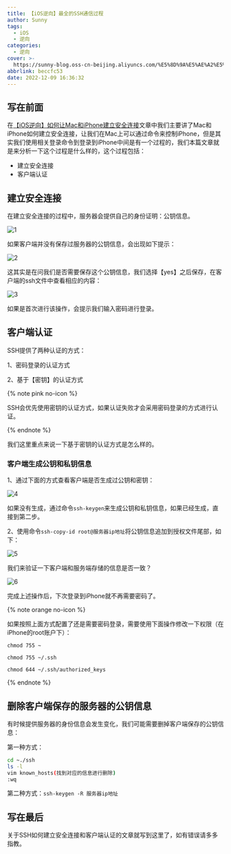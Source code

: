 ```yaml
---
title: 【iOS逆向】最全的SSH通信过程
author: Sunny
tags:
  - iOS
  - 逆向
categories:
  - 逆向
cover: >-
  https://sunny-blog.oss-cn-beijing.aliyuncs.com/%E5%8D%9A%E5%AE%A2%E5%B0%81%E9%9D%A2%E5%9B%BE%E6%96%87%E4%BB%B6/cover58.jpg
abbrlink: beccfc53
date: 2022-12-09 16:36:32
---
```


## 写在前面

在[【iOS逆向】如何让Mac和iPhone建立安全连接](https://codersunny.com/posts/7df93f3b/)文章中我们主要讲了Mac和iPhone如何建立安全连接，让我们在Mac上可以通过命令来控制iPhone，但是其实我们使用相关登录命令到登录到iPhone中间是有一个过程的，我们本篇文章就是来分析一下这个过程是什么样的，这个过程包括：

+ 建立安全连接
+ 客户端认证

## 建立安全连接

在建立安全连接的过程中，服务器会提供自己的身份证明：公钥信息。

![1](https://sunny-blog.oss-cn-beijing.aliyuncs.com/202212/1209/1.png)

如果客户端并没有保存过服务器的公钥信息，会出现如下提示：

![2](https://sunny-blog.oss-cn-beijing.aliyuncs.com/202212/1209/2.png)

这其实是在问我们是否需要保存这个公钥信息，我们选择【yes】之后保存，在客户端的ssh文件中查看相应的内容：

![3](https://sunny-blog.oss-cn-beijing.aliyuncs.com/202212/1209/3.png)

如果是首次进行该操作，会提示我们输入密码进行登录。

## 客户端认证

SSH提供了两种认证的方式：

1、密码登录的认证方式

2、基于【密钥】的认证方式

{% note pink no-icon %}

SSH会优先使用密钥的认证方式，如果认证失败才会采用密码登录的方式进行认证。

{% endnote %}

我们这里重点来说一下基于密钥的认证方式是怎么样的。

### 客户端生成公钥和私钥信息

1、通过下面的方式查看客户端是否生成过公钥和密钥：

![4](https://sunny-blog.oss-cn-beijing.aliyuncs.com/202212/1209/4.png)

如果没有生成，通过命令`ssh-keygen`来生成公钥和私钥信息，如果已经生成，直接到第二步。

2、使用命令`ssh-copy-id root@服务器ip地址`将公钥信息追加到授权文件尾部，如下：

![5](https://sunny-blog.oss-cn-beijing.aliyuncs.com/202212/1209/5.png)

我们来验证一下客户端和服务端存储的信息是否一致？

![6](https://sunny-blog.oss-cn-beijing.aliyuncs.com/202212/1209/6.png)

完成上述操作后，下次登录到iPhone就不再需要密码了。

{% note orange no-icon %}

如果按照上面方式配置了还是需要密码登录，需要使用下面操作修改一下权限（在iPhone的root账户下）：

`chmod 755 ~`

`chmod 755 ~/.ssh`

`chmod 644 ~/.ssh/authorized_keys`

{% endnote %}

## 删除客户端保存的服务器的公钥信息

有时候提供服务器的身份信息会发生变化，我们可能需要删掉客户端保存的公钥信息：

第一种方式：

```bash
cd ~./ssh
ls -l
vim known_hosts(找到对应的信息进行删除)
:wq
```

第二种方式：`ssh-keygen -R 服务器ip地址`

## 写在最后

关于SSH如何建立安全连接和客户端认证的文章就写到这里了，如有错误请多多指教。





















